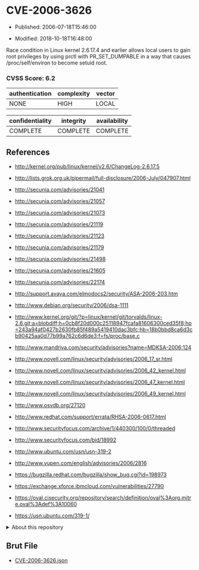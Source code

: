 # CVE-2006-3626

- Published: 2006-07-18T15:46:00

- Modified: 2018-10-18T16:48:00

Race condition in Linux kernel 2.6.17.4 and earlier allows local users to gain root privileges by using prctl with PR_SET_DUMPABLE in a way that causes /proc/self/environ to become setuid root.

### CVSS Score: **6.2**

| authentication | complexity | vector |
| --- | --- | --- |
| NONE | HIGH | LOCAL |

| confidentiality | integrity | availability |
| --- | --- | --- |
| COMPLETE | COMPLETE | COMPLETE |

## References

* http://kernel.org/pub/linux/kernel/v2.6/ChangeLog-2.6.17.5

* http://lists.grok.org.uk/pipermail/full-disclosure/2006-July/047907.html

* http://secunia.com/advisories/21041

* http://secunia.com/advisories/21057

* http://secunia.com/advisories/21073

* http://secunia.com/advisories/21119

* http://secunia.com/advisories/21123

* http://secunia.com/advisories/21179

* http://secunia.com/advisories/21498

* http://secunia.com/advisories/21605

* http://secunia.com/advisories/22174

* http://support.avaya.com/elmodocs2/security/ASA-2006-203.htm

* http://www.debian.org/security/2006/dsa-1111

* http://www.kernel.org/git/?p=linux/kernel/git/torvalds/linux-2.6.git;a=blobdiff;h=0cb8f20d000c25118947fcafa81606300ced35f8;hp=243a94af0427b2630fb85f489a5419410dac3bfc;hb=18b0bbd8ca6d3cb90425aa0d77b99a762c6d6de3;f=fs/proc/base.c

* http://www.mandriva.com/security/advisories?name=MDKSA-2006:124

* http://www.novell.com/linux/security/advisories/2006_17_sr.html

* http://www.novell.com/linux/security/advisories/2006_42_kernel.html

* http://www.novell.com/linux/security/advisories/2006_47_kernel.html

* http://www.novell.com/linux/security/advisories/2006_49_kernel.html

* http://www.osvdb.org/27120

* http://www.redhat.com/support/errata/RHSA-2006-0617.html

* http://www.securityfocus.com/archive/1/440300/100/0/threaded

* http://www.securityfocus.com/bid/18992

* http://www.ubuntu.com/usn/usn-319-2

* http://www.vupen.com/english/advisories/2006/2816

* https://bugzilla.redhat.com/bugzilla/show_bug.cgi?id=198973

* https://exchange.xforce.ibmcloud.com/vulnerabilities/27790

* https://oval.cisecurity.org/repository/search/definition/oval%3Aorg.mitre.oval%3Adef%3A10060

* https://usn.ubuntu.com/319-1/

<details>
<summary>About this repository</summary> 

  This repository is part of the project [Live Hack CVE](https://github.com/Live-Hack-CVE). Main website can be found [www.live-hack.org](https://www.live-hack.org) 
  
  Made by [Sn0wAlice](https://github.com/Sn0wAlice) for the people that care about security and need to have a feed of the latest CVEs. Hope you enjoy it, don't forget to star the repo and follow me on [Twitter](https://twitter.com/Sn0wAlice) and [Github](https://github.com/Sn0wAlice). And that is my [personnal website](https://www.alice-snow.me/)

  - [Home Page](https://github.com/Live-Hack-CVE)
  - [Framework](https://github.com/Live-Hack-CVE/cve-framework)
  - [CVE database](https://github.com/Live-Hack-CVE/full_database)
  - [Changelog](https://github.com/Live-Hack-CVE/Changelog)
</details>

## Brut File

* [CVE-2006-3626.json](https://raw.githubusercontent.com/Live-Hack-CVE/full_database/main/cves/2006/CVE-2006-3626.json)

